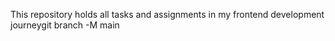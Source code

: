 This repository holds all tasks and assignments in my frontend development journeygit branch -M main
